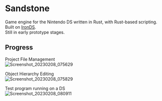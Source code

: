 # Sandstone
Game engine for the Nintendo DS written in Rust, with Rust-based scripting. Built on [IronDS](https://github.com/QuinnPainter/ironds).  
Still in early prototype stages.

## Progress

Project File Management  
![Screenshot_20230208_075629](https://user-images.githubusercontent.com/1771999/217640374-f2fb3ffb-0142-47b9-8966-113dfac8ea07.png)

Object Hierarchy Editing  
![Screenshot_20230208_075829](https://user-images.githubusercontent.com/1771999/217640400-2910a207-a26e-4e13-a40e-70c8d74bb954.png)

Test program running on a DS  
![Screenshot_20230208_080911](https://user-images.githubusercontent.com/1771999/217640410-d67905bb-7019-47fb-868d-f733763af9e4.png)
